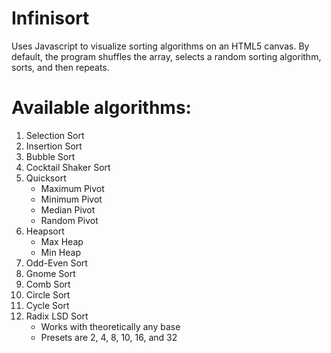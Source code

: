 # Infinisort
 Uses Javascript to visualize sorting algorithms on an HTML5 canvas.
 By default, the program shuffles the array, selects a random sorting algorithm, sorts, and then repeats.
 
# Available algorithms:
 1. Selection Sort
 2. Insertion Sort
 3. Bubble Sort
 4. Cocktail Shaker Sort
 5. Quicksort
    - Maximum Pivot
    - Minimum Pivot
    - Median Pivot
    - Random Pivot
 6. Heapsort
    - Max Heap
    - Min Heap
 7. Odd-Even Sort
 8. Gnome Sort
 9. Comb Sort
 10. Circle Sort
 11. Cycle Sort
 12. Radix LSD Sort
     - Works with theoretically any base
     - Presets are 2, 4, 8, 10, 16, and 32
